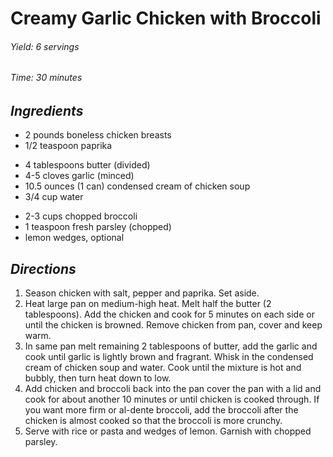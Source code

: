 # Creamy Garlic Chicken with Broccoli

######  Yield: 6 servings
######  Time:  30 minutes

##  *Ingredients*
- 2 pounds boneless chicken breasts
- 1/2 teaspoon paprika
<!--  -->
- 4 tablespoons butter (divided)
- 4-5 cloves garlic (minced)
- 10.5 ounces (1 can) condensed cream of chicken soup
- 3/4 cup water
<!--  -->
- 2-3 cups chopped broccoli
- 1 teaspoon fresh parsley (chopped)
- lemon wedges, optional

##  *Directions*
1. Season chicken with salt, pepper and paprika. Set aside.
2. Heat large pan on medium-high heat. Melt half the butter (2 tablespoons). Add the chicken and cook for 5 minutes on each side or until the chicken is browned. Remove chicken from pan, cover and keep warm.
3. In same pan melt remaining 2 tablespoons of butter, add the garlic and cook until garlic is lightly brown and fragrant. Whisk in the condensed cream of chicken soup and water. Cook until the mixture is hot and bubbly, then turn heat down to low.
4. Add chicken and broccoli back into the pan cover the pan with a lid and cook for about another 10 minutes or until chicken is cooked through. If you want more firm or al-dente broccoli, add the broccoli after the chicken is almost cooked so that the broccoli is more crunchy.
5. Serve with rice or pasta and wedges of lemon. Garnish with chopped parsley.